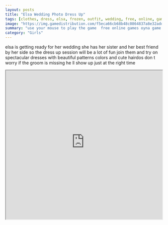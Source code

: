 ```yaml
---
layout: posts
title: "Elsa Wedding Photo Dress Up"
tags: [clothes, dress, elsa, frozen, outfit, wedding, free, online, games, oyna, game, free, games, play, play, games]
image: "https://img.gamedistribution.com/f5eca66cb68b48c0864837a8e32adda8.jpg"
summary: "use your mouse to play the game  free online games oyna game free games play play games"
category: "Girls"
---
```


elsa is getting ready for her wedding she has her sister and her best friend by her side so the dress up session will be a lot of fun join them and try on spectacular dresses with beautiful patterns colors and cute hairdos don t worry if the groom is missing he ll show up just at the right time

<iframe width="100%" height="480px;" src="https://flash.gamedistribution.com?game=f5eca66cb68b48c0864837a8e32adda8"></iframe>
